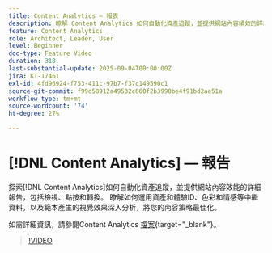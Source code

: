```yaml
---
title: Content Analytics — 報表
description: 瞭解 Content Analytics 如何自動化資產追蹤，並提供網站內容績效的詳細報表，包括瀏覽量、點按次數和轉換數。
feature: Content Analytics
role: Architect, Leader, User
level: Beginner
doc-type: Feature Video
duration: 318
last-substantial-update: 2025-09-04T00:00:00Z
jira: KT-17461
exl-id: 4fd96924-f753-411c-97b7-f37c149590c1
source-git-commit: f99d50912a49532c660f2b3990be4f91bd2ae51a
workflow-type: tm+mt
source-wordcount: '74'
ht-degree: 27%

---
```


# [!DNL Content Analytics] — 報告

探索[!DNL Content Analytics]如何自動化資產追蹤，並提供網站內容效能的詳細報告，包括檢視、點按和轉換。 瞭解如何運用資產和體驗ID、色彩和情感等中繼資料，以及範本產生的視覺效果深入分析，將您的內容策略最佳化。

如需詳細資訊，請參閱Content Analytics [檔案](https://experienceleague.adobe.com/en/docs/analytics-platform/using/content-analytics/report/report){target="_blank"}。

>[!VIDEO](https://video.tv.adobe.com/v/3473037/?learn=on&enablevpops)

